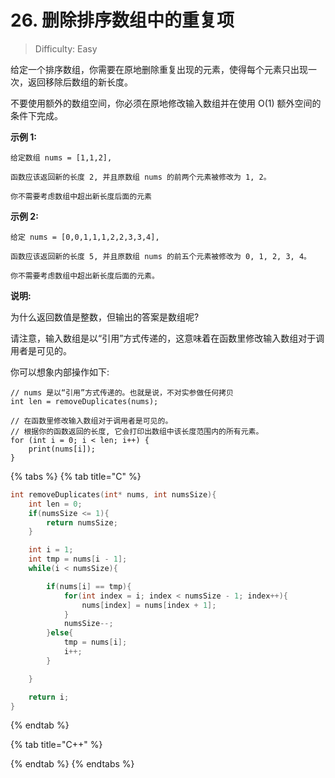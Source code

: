 # 26. 删除排序数组中的重复项

> Difficulty: Easy

给定一个排序数组，你需要在原地删除重复出现的元素，使得每个元素只出现一次，返回移除后数组的新长度。

不要使用额外的数组空间，你必须在原地修改输入数组并在使用 O\(1\) 额外空间的条件下完成。



 **示例 1:**

```text
给定数组 nums = [1,1,2], 

函数应该返回新的长度 2, 并且原数组 nums 的前两个元素被修改为 1, 2。 

你不需要考虑数组中超出新长度后面的元素
```

 **示例 2:**

```text
给定 nums = [0,0,1,1,1,2,2,3,3,4],

函数应该返回新的长度 5, 并且原数组 nums 的前五个元素被修改为 0, 1, 2, 3, 4。

你不需要考虑数组中超出新长度后面的元素。
```

 **说明:**

为什么返回数值是整数，但输出的答案是数组呢?

请注意，输入数组是以“引用”方式传递的，这意味着在函数里修改输入数组对于调用者是可见的。

你可以想象内部操作如下:

```text
// nums 是以“引用”方式传递的。也就是说，不对实参做任何拷贝
int len = removeDuplicates(nums);

// 在函数里修改输入数组对于调用者是可见的。
// 根据你的函数返回的长度, 它会打印出数组中该长度范围内的所有元素。
for (int i = 0; i < len; i++) {
    print(nums[i]);
}
```

{% tabs %}
{% tab title="C" %}
```c
int removeDuplicates(int* nums, int numsSize){
    int len = 0;
    if(numsSize <= 1){
        return numsSize;
    }

    int i = 1;
    int tmp = nums[i - 1];
    while(i < numsSize){

        if(nums[i] == tmp){
            for(int index = i; index < numsSize - 1; index++){
                nums[index] = nums[index + 1];
            }
            numsSize--;
        }else{
            tmp = nums[i];
            i++;
        }

    }

    return i;
}
```
{% endtab %}

{% tab title="C++" %}

{% endtab %}
{% endtabs %}

